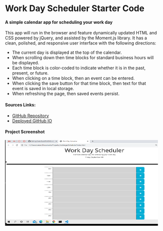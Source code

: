 # Work Day Scheduler Starter Code
#### A simple calendar app for scheduling your work day

This app will run in the browser and feature dynamically updated HTML and CSS powered by jQuery, and assisted by the Moment.js library.
It has a clean, polished, and responsive user interface with the following directions:
* The current day is displayed at the top of the calendar.
* When scrolling down then time blocks for standard business hours will be displayed.
* Each time block is color-coded to indicate whether it is in the past, present, or future.
* When clicking on a time block, then an event can be entered.
* When clicking the save button for that time block, then text for that event is saved in local storage.
* When refreshing the page, then saved events persist.

#### Sources Links:
* [GitHub Repository](https://github.com/DCampos07/Scheduler.git)
* [Deployed GitHub IO](https://dcampos07.github.io/Scheduler/)

#### Project Screenshot

![scheduler-screenshot.png](https://github.com/DCampos07/Scheduler/blob/master/Develop/scheduler-screenshot.png)
